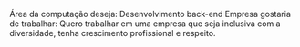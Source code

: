 Área da computação deseja: Desenvolvimento back-end
Empresa gostaria de trabalhar: Quero trabalhar em uma empresa que seja inclusiva com a diversidade, tenha crescimento profissional
e respeito.

